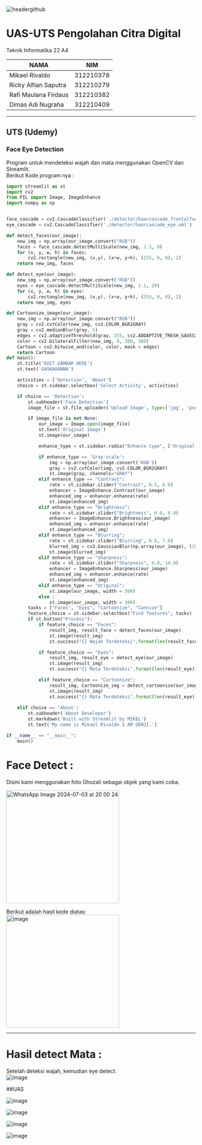 ![headergithub](https://github.com/ricky1211/PCD-uts_uas-/assets/115614668/c835f740-78c3-4b65-ae69-073004d52c60)  
# UAS-UTS Pengolahan Citra Digital
Teknik Informatika 22 A4

|               NAMA              |    NIM    |
| ------------------------------- | --------- |
| Mikael Rivaldo                  | 312210378 |
| Ricky Alfian Saputra            | 312210279 |
| Rafi Maulana Firdaus            | 312210382 |
| Dimas Adi Nugraha               | 312210409 |

------------------------------------------------

## UTS (Udemy)
### Face Eye Detection
Program untuk mendeteksi wajah dan mata menggunakan OpenCV dan Streamlit.  
Berikut Kode program nya :

``` py
import streamlit as st
import cv2
from PIL import Image, ImageEnhance
import numpy as np


face_cascade = cv2.CascadeClassifier('./detector/haarcascade_frontalface_default.xml')
eye_cascade = cv2.CascadeClassifier('./detector/haarcascade_eye.xml')

def detect_faces(our_image):
    new_img = np.array(our_image.convert("RGB"))
    faces = face_cascade.detectMultiScale(new_img, 1.1, 8)
    for (x, y, w, h) in faces:
        cv2.rectangle(new_img, (x,y), (x+w, y+h), (255, 0, 0), 2)
    return new_img, faces

def detect_eye(our_image):
    new_img = np.array(our_image.convert("RGB"))
    eyes = eye_cascade.detectMultiScale(new_img, 1.1, 20)
    for (x, y, w, h) in eyes:
        cv2.rectangle(new_img, (x,y), (x+w, y+h), (255, 0, 0), 2)
    return new_img, eyes

def Cartoonize_image(our_image):
    new_img = np.array(our_image.convert("RGB"))
    gray = cv2.cvtColor(new_img, cv2.COLOR_BGR2GRAY)
    gray = cv2.medianBlur(gray, 5)
    edges = cv2.adaptiveThreshold(gray, 255, cv2.ADDAPTIVE_TRESH_GAUSSIAN_C, cv2.THRESH_BINARY, 9, 9)
    color = cv2.bilateralFilter(new_img, 9, 300, 300)
    Cartoon = cv2.bitwise_and(color, color, mask = edges)
    return Cartoon
def main():
    st.title('EDIT GAMBAR HERE')
    st.text('GASKAAANNN')

    activities = ['Detection', 'About']
    choice = st.sidebar.selectbox('Select Activity', activities)

    if choice == 'Detection':
        st.subheader('Face Detection')
        image_file = st.file_uploader('Upload Image', type=['jpg', 'png', 'jpeg'])

        if image_file is not None:
            our_image = Image.open(image_file)
            st.text('Original Image')
            st.image(our_image)

            enhance_type = st.sidebar.radio("Enhance type", ['Original', 'Gray-scale', 'Contrast', 'Brightness', 'Blurring', 'Sharpness'])

            if enhance_type == 'Gray-scale':
                img = np.array(our_image.convert('RGB'))
                gray = cv2.cvtColor(img, cv2.COLOR_BGR2GRAY)
                st.image(gray, channels="GRAY")
            elif enhance_type == "Contrast":
                rate = st.sidebar.slider("Contrast", 0.5, 6.0)
                enhancer = ImageEnhance.Contrast(our_image)
                enhanced_img = enhancer.enhance(rate)
                st.image(enhanced_img)
            elif enhance_type == "Brightness":
                rate = st.sidebar.slider("Brightness", 0.0, 8.0)
                enhancer = ImageEnhance.Brightness(our_image)
                enhanced_img = enhancer.enhance(rate)
                st.image(enhanced_img)
            elif enhance_type == "Blurring":
                rate = st.sidebar.slider("Blurring", 0.0, 7.0)
                blurred_img = cv2.GaussianBlur(np.array(our_image), (15, 15), rate)
                st.image(blurred_img)
            elif enhance_type == "Sharpness":
                rate = st.sidebar.slider("Sharpness", 0.0, 14.0)
                enhancer = ImageEnhance.Sharpness(our_image)
                enhanced_img = enhancer.enhance(rate)
                st.image(enhanced_img)
            elif enhance_type == "Original":
                st.image(our_image, width = 300)
            else :
                st.image(our_image, width = 300)
        tasks = ["Faces", "Eyes", "Cartoonize", "Cannize"]
        feature_choice = st.sidebar.selectbox("Find features", tasks)
        if st.button("Process"):
            if feature_choice == "Faces":
                result_img, result_face = detect_faces(our_image)
                st.image(result_img)
                st.success("{} Wajah Terdeteksi".format(len(result_face)))

            if feature_choice == "Eyes":
                result_img, result_eye = detect_eye(our_image)
                st.image(result_img)
                st.success("{} Mata Terdeteksi".format(len(result_eye)))

            elif feature_choice == "Cartoonize":
                result_img, Cartoonize_img = detect_cartoonize(our_image)
                st.image(result_img)
                st.success("{} Mata Terdeteksi".format(len(result_eye)))
                
    elif choice == 'About':
        st.subheader('About Developer')
        st.markdown('Built with Streamlit by MIKEL')
        st.text('My name is Mikael Rivaldo I AM GENJI.')

if __name__ == "__main__":
    main()
```
# Face Detect :  
Disini kami menggunakan foto Ghozali sebagai objek yang kami coba.

<img src="https://github.com/MikaelRivaldo/PCD-Streamlit/assets/115770247/d91d2449-c895-4101-a8fa-fc5712eae378" alt="WhatsApp Image 2024-07-03 at 20 00 24" width="300">
  
Berikut adalah hasil kode diatas:  
<img src="https://github.com/ricky1211/PCD-uts_uas-/assets/115770247/57db3967-cc45-4fe0-815c-46d6b4e5b381" alt="image" width="300">

-----------------------------  
# Hasil detect Mata :  
Setelah deteksi wajah, kemudian eye detect.  
![image](https://github.com/ricky1211/PCD-uts_uas-/assets/115770247/33f00fa4-caa3-485a-9082-2ff583b6e5a1)









##UAS

![image](https://github.com/ricky1211/PCD-uts_uas-/assets/115770247/303286c1-3992-4b14-a655-eb5f8e2b3dbf)

![image](https://github.com/ricky1211/PCD-uts_uas-/assets/115770247/abe5666b-9b74-4b87-9cfe-e07ab12f6ded)

![image](https://github.com/ricky1211/PCD-uts_uas-/assets/115770247/b99e6c15-f6ed-4c79-b533-98475764d239)

![image](https://github.com/ricky1211/PCD-uts_uas-/assets/115770247/5395de5c-ebe0-4a76-9d10-df1afb3f3995)




